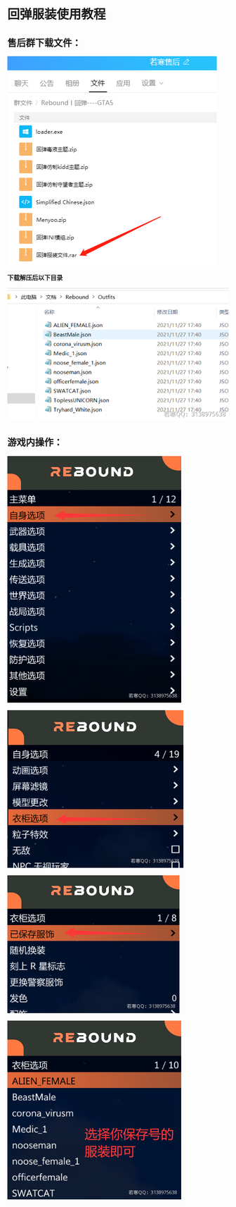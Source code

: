 # 回弹服装使用教程

## **售后群下载文件：**

****![](<../../.gitbook/assets/image (150).png>)****

**下载解压后以下目录**

****![](<../../.gitbook/assets/image (104).png>)****

## **游戏内操作：**

****![](<../../.gitbook/assets/image (255).png>)****

****![](<../../.gitbook/assets/image (223).png>)****

****![](<../../.gitbook/assets/image (235).png>)****

****![](<../../.gitbook/assets/image (6).png>)****
